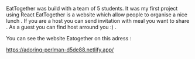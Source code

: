 
EatTogether was build with a team of 5 students.
It was my first project using React 
EatTogether is a website which allow people to organise a nice lunch .
If you are a host you can send invitation with meal you want to share .
As a guest you can find host arround you :) .

You can see the website Eatogether on this adress : 

https://adoring-perlman-d5de88.netlify.app/
